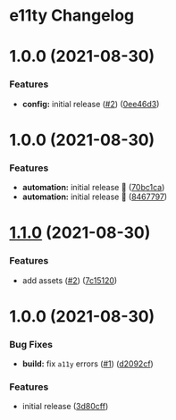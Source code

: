 # e11ty Changelog

# 1.0.0 (2021-08-30)


### Features

* **config:** initial release ([#2](https://github.com/aclu-national/email-builder/issues/2)) ([0ee46d3](https://github.com/aclu-national/email-builder/commit/0ee46d3859f4444c2838cd4bf7c419dc32568665))

# 1.0.0 (2021-08-30)


### Features

* **automation:** initial release :rocket: ([70bc1ca](https://github.com/palebludot/e11ty/commit/70bc1ca90d69e1af76fce3954688480a92bbc50a))
* **automation:** initial release :rocket: ([8467797](https://github.com/palebludot/e11ty/commit/846779765f02c40b291964edae0ab6d0c27c15c1))

# [1.1.0](https://github.com/palebludot/e11ty-test/compare/v1.0.0...v1.1.0) (2021-08-30)


### Features

* add assets ([#2](https://github.com/palebludot/e11ty-test/issues/2)) ([7c15120](https://github.com/palebludot/e11ty-test/commit/7c151201cf4bdc0dc9f8601114a9071dd0e12353))

# 1.0.0 (2021-08-30)


### Bug Fixes

* **build:** fix `a11y` errors ([#1](https://github.com/palebludot/e11ty-test/issues/1)) ([d2092cf](https://github.com/palebludot/e11ty-test/commit/d2092cf807740705e83715bb915f4868d33ee9c1))


### Features

* initial release ([3d80cff](https://github.com/palebludot/e11ty-test/commit/3d80cffed6d80489cfb21a18dd69e787b005af7a))
